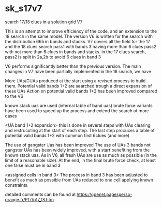 # sk_s17v7
search 17/18 clues in a solution grid V7

This is an attempt to improve efficiency of the code, and an extension to the 18 search in the same model.
The version V6 is written for the search with the distribution 665 in bands and stacks.
V7 covers all the field for the 17 and the 18 clues search
pass1 with bands 3 having more than 6 clues
pass2 with not more than 6 clues in bands and stacks.
in the 17 clues search, pass2 is split in 2a,2b to avoid 6 clues in band 3


V6 performs significantly better than the previous version. 
The main changes in V7  have been partially implemented in the 18 search, we have

More UAs/GUAs produced at the start using a revised process to build them.
Potential valid bands 1+2 are searched trough a direct expansion of these UAs
Action on potential valid bands 1+2 has been improved compared to the V6

<uas first harvest>
known stack uas are used (internal table of band uas)
brute force variants have been used to speed up the process and extend the search ot more cases

<UA band 1+2 expansion> 
this is done in several steps with UAs clearing and restrucuting at the start of each step.
The last step procuces a table of potential valid bands 1+2 with common first 6clues (and more)

<gangster uas filter>
The use of gangster Uas has been improved 
The use of UAs 3 bands not gangster UAs has been widely improved, with a start benefiting from the known stack uas.

<use of fresh UAs>
As in V6, all fresh UAs are use as much as possible (in the limit of a reasonable size).
At the end, in the final brute force check, at least one false must be in band 3

<assigned cells in band 3>
The process in band 3 has been adjusted to benefit as much as possible from UAs reduced to one cell applying known constraints. 

detailed comments can be found at  https://gpenet.pagesperso-orange.fr/P17/p17_18.htm

